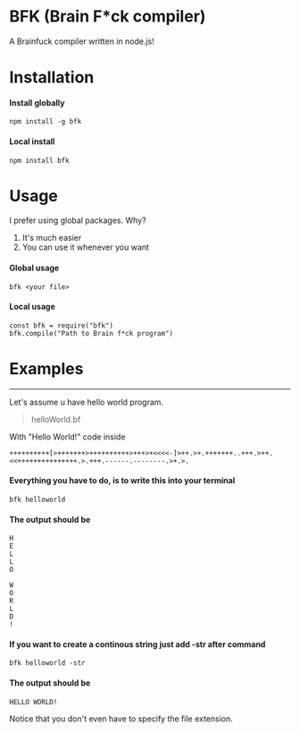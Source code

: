 # BFK (Brain F\*ck compiler)

A Brainfuck compiler written in node.js!

# Installation

#### Install globally

    npm install -g bfk

#### Local install

    npm install bfk

# Usage

I prefer using global packages. Why?

1. It's much easier
2. You can use it whenever you want

#### Global usage

    bfk <your file>

#### Local usage

    const bfk = require("bfk")
    bfk.compile("Path to Brain f*ck program")

# Examples

---

Let's assume u have hello world program.

> helloWorld.bf

With "Hello World!" code inside

    ++++++++++[>+++++++>++++++++++>+++>+<<<<-]>++.>+.+++++++..+++.>++.<<+++++++++++++++.>.+++.------.--------.>+.>.

#### Everything you have to do, is to write this into your terminal

    bfk helloworld

#### The output should be

    H
    E
    L
    L
    O

    W
    O
    R
    L
    D
    !

#### If you want to create a continous string just add -str after command

    bfk helloworld -str

#### The output should be

    HELLO WORLD!

Notice that you don't even have to specify the file extension.
